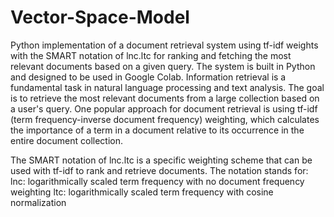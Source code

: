 # Vector-Space-Model
Python implementation of a document retrieval system using tf-idf weights with the SMART notation of lnc.ltc for ranking and fetching the most relevant documents based on a given query. The system is built in Python and designed to be used in Google Colab.
Information retrieval is a fundamental task in natural language processing and text analysis. The goal is to retrieve the most relevant documents from a large collection based on a user's query. One popular approach for document retrieval is using tf-idf (term frequency-inverse document frequency) weighting, which calculates the importance of a term in a document relative to its occurrence in the entire document collection.

The SMART notation of lnc.ltc is a specific weighting scheme that can be used with tf-idf to rank and retrieve documents. The notation stands for:
lnc: logarithmically scaled term frequency with no document frequency weighting
ltc: logarithmically scaled term frequency with cosine normalization

